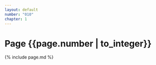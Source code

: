 ```yaml
---
layout: default
number: "010"
chapter: 1
---
```


# Page {{page.number | to_integer}}
{% include page.md %}
